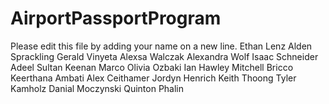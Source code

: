 # AirportPassportProgram

Please edit this file by adding your name on a new line.
Ethan Lenz
Alden Sprackling
Gerald Vinyeta
Alexsa Walczak
Alexandra Wolf
Isaac Schneider
Adeel Sultan
Keenan Marco
Olivia Ozbaki
Ian Hawley
Mitchell Bricco
Keerthana Ambati
Alex Ceithamer
Jordyn Henrich
Keith Thoong
Tyler Kamholz
Danial Moczynski
Quinton Phalin